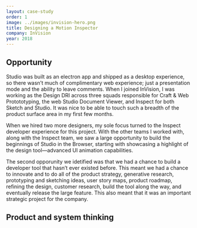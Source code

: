 ```yaml
---
layout: case-study
order: 1
image: ../images/invision-hero.png
title: Designing a Motion Inspector
company: InVision
year: 2018
---
```


## Opportunity
Studio was built as an electron app and shipped as a desktop experience, so there wasn’t much of complimentary web experience; just a presentation mode and the ability to leave comments. When I joined InVision, I was working as the Design DRI across three squads responsible for Craft & Web Protototyping, the web Studio Document Viewer, and Inspect for both Sketch and Studio. It was nice to be able to touch such a breadth of the product surface area in my first few months.

When we hired two more designers, my sole focus turned to the Inspect developer experience for this project. With the other teams I worked with, along with the Inspect team, we saw a large opportunity to build the beginnings of Studio in the Browser, starting with showcasing a highlight of the design tool—advanced UI animation capabilities.

The second opporunity we idetified was that we had a chance to build a developer tool that hasn’t ever existed before. This meant we had a chance to innovate and to do all of the product strategy, generative research, prototyping and sketching ideas, user story maps, product roadmap, refining the design, customer research, build the tool along the way, and eventually release the large feature. This also meant that it was an important strategic project for the company.

## Product and system thinking